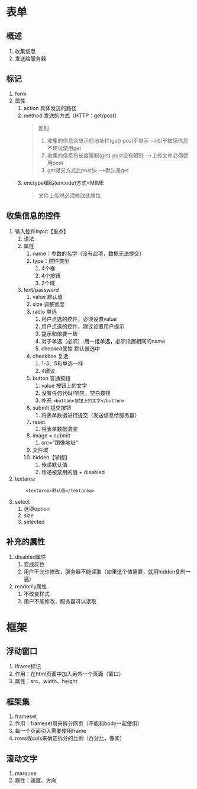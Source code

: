# 表单
## 概述
1. 收集信息
2. 发送给服务器
## 标记
1. form
2. 属性
	1. action 具体发送的路径
	2. method 发送的方式（HTTP：get/post）
		> 区别
		> 1. 收集的信息会显示在地址栏(get) post不显示  	-->对于敏感信息不建议使用get
		> 2. 收集的信息有长度限制(get) post没有限制		-->上传文件必须使用post
		> 3. get提交方式比post快		-->默认是get
	3. enctype编码(encode)方式=MIME
		> 文件上传时必须修改此属性
## 收集信息的控件
1. 输入控件input【重点】
	1. 语法
	2. 属性
		1. name：参数的名字（没有此项，数据无法提交）
		2. type：控件类型
			1. 4个框
			2. 4个按钮
			3. 2个域
	3. text/password
		1. value 默认值
		2. size 调整宽度
		3. radio 单选
			1. 用户点选的控件，必须设置value
			2. 用户点选的控件，建议设置用户提示
			3. 提示和值要一致
			4. 对于单选（必须）:用一组单选，必须设置相同的name
			5. checked属性 默认被选中
		4. checkbox 复选
			1. 1-3、5和单选一样
			2. 4建议
		5. button 普通按钮
			1. value 按钮上的文字
			2. 没有任何代码/响应，空白按钮
			3. 补充 ```<button>按钮上的文字</button>```
		6. submit 提交按钮
			1. 将表单数据进行提交（发送信息给服务器）
		7. reset 
			1. 将表单数据清空
		8. image = submit
			1. src="图像地址"
		9. 文件域
		10. hidden【掌握】
			1. 传递默认值
			2. 传递被禁用的值 + disabled
2. textarea
	```
		<textarea>默认值</textarea>
	```
3. select
	1. 选项option
	2. size
	3. selected
## 补充的属性
1. disabled属性
	1. 变成灰色
	2. 用户不允许修改，服务器不能读取（如果这个值需要，就用hidden复制一遍）
2. readonly属性
	1. 不改变样式
	2. 用户不能修改，服务器可以读取

# 框架
## 浮动窗口
1. iframe标记
2. 作用：在html页面中加入另外一个页面（窗口）
3. 属性：src、width、height
## 框架集
1. frameset
2. 作用：frameset用来拆分网页（不能和body一起使用）
3. 每一个页面引入需要使用frame
4. rows或cols来确定拆分的比例（百分比，像素）

## 滚动文字
1. marquee
2. 属性：速度、方向